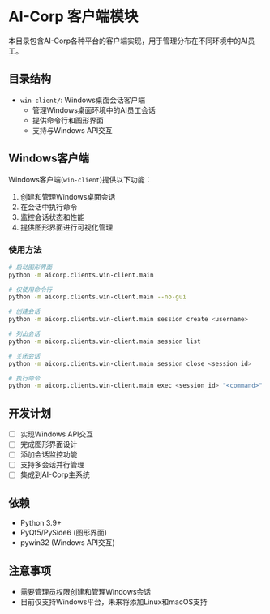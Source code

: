 # AI-Corp 客户端模块

本目录包含AI-Corp各种平台的客户端实现，用于管理分布在不同环境中的AI员工。

## 目录结构

- `win-client/`: Windows桌面会话客户端
  - 管理Windows桌面环境中的AI员工会话
  - 提供命令行和图形界面
  - 支持与Windows API交互

## Windows客户端

Windows客户端(`win-client`)提供以下功能：

1. 创建和管理Windows桌面会话
2. 在会话中执行命令
3. 监控会话状态和性能
4. 提供图形界面进行可视化管理

### 使用方法

```bash
# 启动图形界面
python -m aicorp.clients.win-client.main

# 仅使用命令行
python -m aicorp.clients.win-client.main --no-gui

# 创建会话
python -m aicorp.clients.win-client.main session create <username>

# 列出会话
python -m aicorp.clients.win-client.main session list

# 关闭会话
python -m aicorp.clients.win-client.main session close <session_id>

# 执行命令
python -m aicorp.clients.win-client.main exec <session_id> "<command>"
```

## 开发计划

- [ ] 实现Windows API交互
- [ ] 完成图形界面设计
- [ ] 添加会话监控功能
- [ ] 支持多会话并行管理
- [ ] 集成到AI-Corp主系统

## 依赖

- Python 3.9+
- PyQt5/PySide6 (图形界面)
- pywin32 (Windows API交互)

## 注意事项

- 需要管理员权限创建和管理Windows会话
- 目前仅支持Windows平台，未来将添加Linux和macOS支持 
